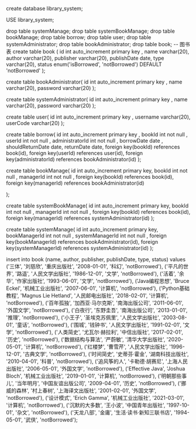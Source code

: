 create database library_system;

USE library_system;


drop table systemManage;
drop table systemBookManage;
drop table bookManage;
drop table borrow;
drop table user;
drop table systemAdministrator;
drop table bookAdministrator;
drop table book;
-- 图书表
create table book (
id int auto_increment primary key ,
name varchar(20),
author varchar(20),
publisher varchar(20),
publishDate date,
type varchar(20),
status enum('isBorrowed', 'notBorrowed') DEFAULT 'notBorrowed'
);


create table bookAdministrator(
id int auto_increment primary key ,
name varchar(20),
password varchar(20)
);

create table systemAdministrator(
id int auto_increment primary key ,
name varchar(20),
password varchar(20)
);

create table user(
id int auto_increment primary key ,
username varchar(20),
userCode varchar(20)
);

create table borrow(
id int auto_increment primary key ,
bookId int not null ,
userId int not null ,
administratorId int not null ,
borrowDate date ,
shouldReturnDate date,
returnDate date,
foreign key(bookId) references book(id),
foreign key(userId) references user(id),
foreign key(administratorId) references bookAdministrator(id)
);

create table bookManage(
id int auto_increment primary key,
bookId int not null ,
managerId int not null ,
foreign key(bookId) references book(id),
foreign key(managerId) references bookAdministrator(id)

);


create table systemBookManage(
id int auto_increment primary key,
bookId int not null ,
managerId int not null ,
foreign key(bookId) references book(id),
foreign key(managerId) references systemAdministrator(id)
);

create table systemManage(
id int auto_increment primary key,
bookManagerId int not null ,
systemManagerId int not null ,
foreign key(bookManagerId) references bookAdministrator(id),
foreign key(systemManagerId) references systemAdministrator(id)
);


insert into book (name, author, publisher, publishDate, type, status) values
('三体', '刘慈欣', '重庆出版社', '2008-01-01', '科幻', 'notBorrowed'),
('平凡的世界', '路遥', '人民文学出版社', '1986-12-01', '文学', 'notBorrowed'),
('活着', '余华', '作家出版社', '1993-06-01', '文学', 'notBorrowed'),
('Java编程思想', 'Bruce Eckel', '机械工业出版社', '2007-06-01', '计算机', 'notBorrowed'),
('Python基础教程', 'Magnus Lie Hetland', '人民邮电出版社', '2018-02-01', '计算机', 'notBorrowed'),
('百年孤独', '加西亚·马尔克斯', '南海出版公司', '2011-06-01', '外国文学', 'notBorrowed'),
('白夜行', '东野圭吾', '南海出版公司', '2013-01-01', '推理', 'notBorrowed'),
('小王子', '圣埃克苏佩里', '人民文学出版社', '2003-08-01', '童话', 'notBorrowed'),
('围城', '钱钟书', '人民文学出版社', '1991-02-01', '文学', 'notBorrowed'),
('人类简史', '尤瓦尔·赫拉利', '中信出版社', '2017-02-01', '历史', 'notBorrowed'),
('数据结构与算法', '严蔚敏', '清华大学出版社', '2020-05-01', '计算机', 'notBorrowed'),
('红楼梦', '曹雪芹', '人民文学出版社', '1996-12-01', '古典文学', 'notBorrowed'),
('时间简史', '史蒂芬·霍金', '湖南科技出版社', '2010-04-01', '科普', 'notBorrowed'),
('追风筝的人', '卡勒德·胡赛尼', '上海人民出版社', '2006-05-01', '外国文学', 'notBorrowed'),
('Effective Java', 'Joshua Bloch', '机械工业出版社', '2019-01-01', '计算机', 'notBorrowed'),
('明朝那些事儿', '当年明月', '中国友谊出版公司', '2009-04-01', '历史', 'notBorrowed'),
('挪威的森林', '村上春树', '上海译文出版社', '2001-02-01', '外国文学', 'notBorrowed'),
('设计模式', 'Erich Gamma', '机械工业出版社', '2021-03-01', '计算机', 'notBorrowed'),
('沉默的大多数', '王小波', '中国青年出版社', '1997-10-01', '杂文', 'notBorrowed'),
('天龙八部', '金庸', '生活·读书·新知三联书店', '1994-05-01', '武侠', 'notBorrowed');


